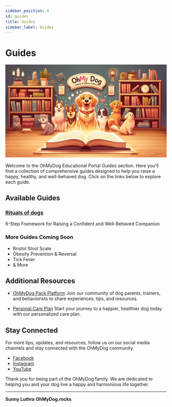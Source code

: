 ```yaml
---
sidebar_position: 4
id: guides
title: Guides
sidebar_label: Guides
---
```


# Guides
![OhMyDog Rocks Banner](../../static/img/Guides-Cover.jpg)

Welcome to the OhMyDog Educational Portal Guides section. Here you'll find a collection of comprehensive guides designed to help you raise a happy, healthy, and well-behaved dog. Click on the links below to explore each guide.

## Available Guides

### [Rituals of dogs](./Rituals-of-dogs)
6-Step Framework for Raising a Confident and Well-Behaved Companion

### More Guides Coming Soon
- Bristol Stool Scale
- Obesity Prevention & Reversal
- Tick Fever
- & More

## Additional Resources

- [OhMyDog Pack Platform](https://ohmydog.rocks)
  Join our community of dog parents, trainers, and behaviorists to share experiences, tips, and resources.

- [Personal Care Plan](https://ohmydog.rocks/care)
  Start your journey to a happier, healthier dog today with our personalized care plan.

## Stay Connected

For more tips, updates, and resources, follow us on our social media channels and stay connected with the OhMyDog community.

- [Facebook](https://www.facebook.com/ohmydog.rocks)
- [Instagram](https://www.instagram.com/ohmydog.rocks)
- [YouTube](https://ohmydog.rocks/youtube)

Thank you for being part of the OhMyDog family. We are dedicated to helping you and your dog live a happy and harmonious life together.

---

**Sunny Luthra**
**OhMyDog.rocks**
